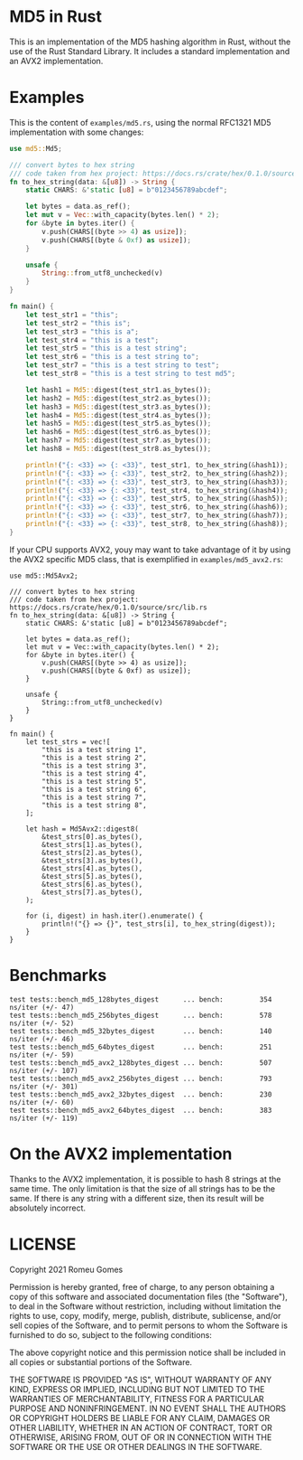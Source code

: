 MD5 in Rust
===============

This is an implementation of the MD5 hashing algorithm in Rust, without the use of the
Rust Standard Library. It includes a standard implementation and an AVX2 implementation.

Examples
========

This is the content of `examples/md5.rs`, using the normal RFC1321 MD5 implementation with
some changes:

```rust
use md5::Md5;

/// convert bytes to hex string
/// code taken from hex project: https://docs.rs/crate/hex/0.1.0/source/src/lib.rs
fn to_hex_string(data: &[u8]) -> String {
    static CHARS: &'static [u8] = b"0123456789abcdef";

    let bytes = data.as_ref();
    let mut v = Vec::with_capacity(bytes.len() * 2);
    for &byte in bytes.iter() {
        v.push(CHARS[(byte >> 4) as usize]);
        v.push(CHARS[(byte & 0xf) as usize]);
    }

    unsafe {
        String::from_utf8_unchecked(v)
    }
}

fn main() {
    let test_str1 = "this";
    let test_str2 = "this is";
    let test_str3 = "this is a";
    let test_str4 = "this is a test";
    let test_str5 = "this is a test string";
    let test_str6 = "this is a test string to";
    let test_str7 = "this is a test string to test";
    let test_str8 = "this is a test string to test md5";

    let hash1 = Md5::digest(test_str1.as_bytes());
    let hash2 = Md5::digest(test_str2.as_bytes());
    let hash3 = Md5::digest(test_str3.as_bytes());
    let hash4 = Md5::digest(test_str4.as_bytes());
    let hash5 = Md5::digest(test_str5.as_bytes());
    let hash6 = Md5::digest(test_str6.as_bytes());
    let hash7 = Md5::digest(test_str7.as_bytes());
    let hash8 = Md5::digest(test_str8.as_bytes());

    println!("{: <33} => {: <33}", test_str1, to_hex_string(&hash1));
    println!("{: <33} => {: <33}", test_str2, to_hex_string(&hash2));
    println!("{: <33} => {: <33}", test_str3, to_hex_string(&hash3));
    println!("{: <33} => {: <33}", test_str4, to_hex_string(&hash4));
    println!("{: <33} => {: <33}", test_str5, to_hex_string(&hash5));
    println!("{: <33} => {: <33}", test_str6, to_hex_string(&hash6));
    println!("{: <33} => {: <33}", test_str7, to_hex_string(&hash7));
    println!("{: <33} => {: <33}", test_str8, to_hex_string(&hash8));
}
```

If your CPU supports AVX2, youy may want to take advantage of it by using the AVX2
specific MD5 class, that is exemplified in `examples/md5_avx2.rs`:

```
use md5::Md5Avx2;

/// convert bytes to hex string
/// code taken from hex project: https://docs.rs/crate/hex/0.1.0/source/src/lib.rs
fn to_hex_string(data: &[u8]) -> String {
    static CHARS: &'static [u8] = b"0123456789abcdef";

    let bytes = data.as_ref();
    let mut v = Vec::with_capacity(bytes.len() * 2);
    for &byte in bytes.iter() {
        v.push(CHARS[(byte >> 4) as usize]);
        v.push(CHARS[(byte & 0xf) as usize]);
    }

    unsafe {
        String::from_utf8_unchecked(v)
    }
}

fn main() {
    let test_strs = vec![
        "this is a test string 1",
        "this is a test string 2",
        "this is a test string 3",
        "this is a test string 4",
        "this is a test string 5",
        "this is a test string 6",
        "this is a test string 7",
        "this is a test string 8",
    ];

    let hash = Md5Avx2::digest8(
        &test_strs[0].as_bytes(),
        &test_strs[1].as_bytes(),
        &test_strs[2].as_bytes(),
        &test_strs[3].as_bytes(),
        &test_strs[4].as_bytes(),
        &test_strs[5].as_bytes(),
        &test_strs[6].as_bytes(),
        &test_strs[7].as_bytes(),
    );

    for (i, digest) in hash.iter().enumerate() {
        println!("{} => {}", test_strs[i], to_hex_string(digest));
    }
}
```

Benchmarks
==========

```
test tests::bench_md5_128bytes_digest      ... bench:         354 ns/iter (+/- 47)
test tests::bench_md5_256bytes_digest      ... bench:         578 ns/iter (+/- 52)
test tests::bench_md5_32bytes_digest       ... bench:         140 ns/iter (+/- 46)
test tests::bench_md5_64bytes_digest       ... bench:         251 ns/iter (+/- 59)
test tests::bench_md5_avx2_128bytes_digest ... bench:         507 ns/iter (+/- 107)
test tests::bench_md5_avx2_256bytes_digest ... bench:         793 ns/iter (+/- 301)
test tests::bench_md5_avx2_32bytes_digest  ... bench:         230 ns/iter (+/- 60)
test tests::bench_md5_avx2_64bytes_digest  ... bench:         383 ns/iter (+/- 119)
```

On the AVX2 implementation
==========================

Thanks to the AVX2 implementation, it is possible to hash 8 strings at the same time. The
only limitation is that the size of all strings has to be the same. If there is any string
with a different size, then its result will be absolutely incorrect.

LICENSE
=======

Copyright 2021 Romeu Gomes

Permission is hereby granted, free of charge, to any person obtaining a copy of this software and associated documentation files (the "Software"), to deal in the Software without restriction, including without limitation the rights to use, copy, modify, merge, publish, distribute, sublicense, and/or sell copies of the Software, and to permit persons to whom the Software is furnished to do so, subject to the following conditions:

The above copyright notice and this permission notice shall be included in all copies or substantial portions of the Software.

THE SOFTWARE IS PROVIDED "AS IS", WITHOUT WARRANTY OF ANY KIND, EXPRESS OR IMPLIED, INCLUDING BUT NOT LIMITED TO THE WARRANTIES OF MERCHANTABILITY, FITNESS FOR A PARTICULAR PURPOSE AND NONINFRINGEMENT. IN NO EVENT SHALL THE AUTHORS OR COPYRIGHT HOLDERS BE LIABLE FOR ANY CLAIM, DAMAGES OR OTHER LIABILITY, WHETHER IN AN ACTION OF CONTRACT, TORT OR OTHERWISE, ARISING FROM, OUT OF OR IN CONNECTION WITH THE SOFTWARE OR THE USE OR OTHER DEALINGS IN THE SOFTWARE.
